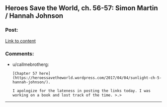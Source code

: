 ## Heroes Save the World, ch. 56-57: Simon Martin / Hannah Johnson

### Post:

[Link to content](https://heroessavetheworld.wordpress.com/2017/04/01/sunlight-ch-4-simon-martin/)

### Comments:

- u/callmebrotherg:
  ```
  [Chapter 57 here](https://heroessavetheworld.wordpress.com/2017/04/04/sunlight-ch-5-hannah-johnson/). 

  I apologize for the lateness in posting the links today. I was working on a book and lost track of the time. >.>
  ```

---


